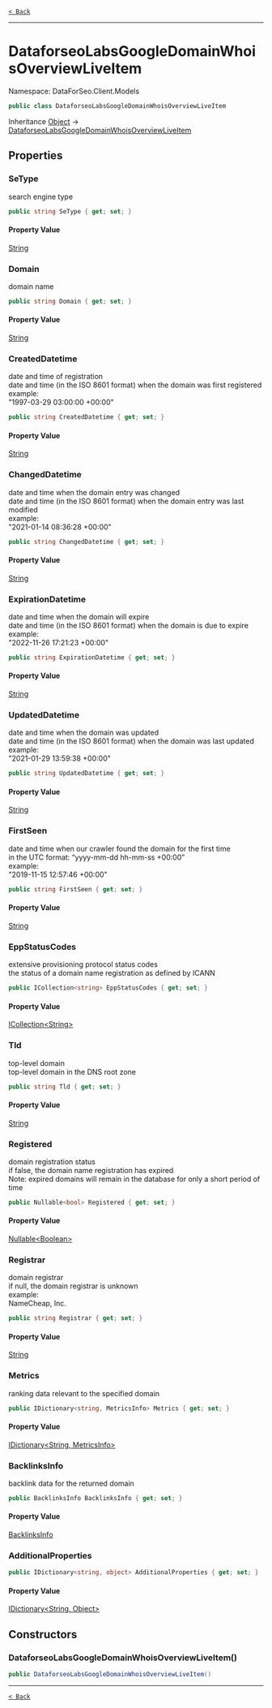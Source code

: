 [`< Back`](./)

---

# DataforseoLabsGoogleDomainWhoisOverviewLiveItem

Namespace: DataForSeo.Client.Models

```csharp
public class DataforseoLabsGoogleDomainWhoisOverviewLiveItem
```

Inheritance [Object](https://docs.microsoft.com/en-us/dotnet/api/system.object) → [DataforseoLabsGoogleDomainWhoisOverviewLiveItem](./dataforseo.client.models.dataforseolabsgoogledomainwhoisoverviewliveitem)

## Properties

### **SeType**

search engine type

```csharp
public string SeType { get; set; }
```

#### Property Value

[String](https://docs.microsoft.com/en-us/dotnet/api/system.string)<br>

### **Domain**

domain name

```csharp
public string Domain { get; set; }
```

#### Property Value

[String](https://docs.microsoft.com/en-us/dotnet/api/system.string)<br>

### **CreatedDatetime**

date and time of registration
 <br>date and time (in the ISO 8601 format) when the domain was first registered
 <br>example:
 <br>"1997-03-29 03:00:00 +00:00"

```csharp
public string CreatedDatetime { get; set; }
```

#### Property Value

[String](https://docs.microsoft.com/en-us/dotnet/api/system.string)<br>

### **ChangedDatetime**

date and time when the domain entry was changed
 <br>date and time (in the ISO 8601 format) when the domain entry was last modified
 <br>example:
 <br>"2021-01-14 08:36:28 +00:00"

```csharp
public string ChangedDatetime { get; set; }
```

#### Property Value

[String](https://docs.microsoft.com/en-us/dotnet/api/system.string)<br>

### **ExpirationDatetime**

date and time when the domain will expire
 <br>date and time (in the ISO 8601 format) when the domain is due to expire
 <br>example:
 <br>"2022-11-26 17:21:23 +00:00"

```csharp
public string ExpirationDatetime { get; set; }
```

#### Property Value

[String](https://docs.microsoft.com/en-us/dotnet/api/system.string)<br>

### **UpdatedDatetime**

date and time when the domain was updated
 <br>date and time (in the ISO 8601 format) when the domain was last updated
 <br>example:
 <br>"2021-01-29 13:59:38 +00:00"

```csharp
public string UpdatedDatetime { get; set; }
```

#### Property Value

[String](https://docs.microsoft.com/en-us/dotnet/api/system.string)<br>

### **FirstSeen**

date and time when our crawler found the domain for the first time
 <br>in the UTC format: “yyyy-mm-dd hh-mm-ss +00:00”
 <br>example:
 <br>"2019-11-15 12:57:46 +00:00"

```csharp
public string FirstSeen { get; set; }
```

#### Property Value

[String](https://docs.microsoft.com/en-us/dotnet/api/system.string)<br>

### **EppStatusCodes**

extensive provisioning protocol status codes
 <br>the status of a domain name registration as defined by ICANN

```csharp
public ICollection<string> EppStatusCodes { get; set; }
```

#### Property Value

[ICollection&lt;String&gt;](https://docs.microsoft.com/en-us/dotnet/api/system.collections.generic.icollection-1)<br>

### **Tld**

top-level domain
 <br>top-level domain in the DNS root zone

```csharp
public string Tld { get; set; }
```

#### Property Value

[String](https://docs.microsoft.com/en-us/dotnet/api/system.string)<br>

### **Registered**

domain registration status
 <br>if false, the domain name registration has expired
 <br>Note: expired domains will remain in the database for only a short period of time

```csharp
public Nullable<bool> Registered { get; set; }
```

#### Property Value

[Nullable&lt;Boolean&gt;](https://docs.microsoft.com/en-us/dotnet/api/system.nullable-1)<br>

### **Registrar**

domain registrar
 <br>if null, the domain registrar is unknown
 <br>example:
 <br>NameCheap, Inc.

```csharp
public string Registrar { get; set; }
```

#### Property Value

[String](https://docs.microsoft.com/en-us/dotnet/api/system.string)<br>

### **Metrics**

ranking data relevant to the specified domain

```csharp
public IDictionary<string, MetricsInfo> Metrics { get; set; }
```

#### Property Value

[IDictionary&lt;String, MetricsInfo&gt;](https://docs.microsoft.com/en-us/dotnet/api/system.collections.generic.idictionary-2)<br>

### **BacklinksInfo**

backlink data for the returned domain

```csharp
public BacklinksInfo BacklinksInfo { get; set; }
```

#### Property Value

[BacklinksInfo](./dataforseo.client.models.backlinksinfo)<br>

### **AdditionalProperties**

```csharp
public IDictionary<string, object> AdditionalProperties { get; set; }
```

#### Property Value

[IDictionary&lt;String, Object&gt;](https://docs.microsoft.com/en-us/dotnet/api/system.collections.generic.idictionary-2)<br>

## Constructors

### **DataforseoLabsGoogleDomainWhoisOverviewLiveItem()**

```csharp
public DataforseoLabsGoogleDomainWhoisOverviewLiveItem()
```

---

[`< Back`](./)
